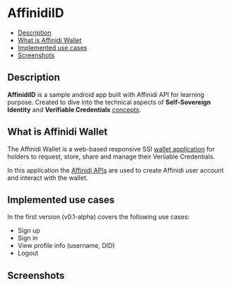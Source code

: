 # AffinidiID

* [Description](#description)
* [What is Affinidi Wallet](#what-is-affinidi-wallet)
* [Implemented use cases](#implemented-user-stories)
* [Screenshots](#screenshots)

## Description
**AffinidiID** is a sample android app built with Affinidi API for learning purpose. Created to dive into the technical aspects of **Self-Sovereign Identity** and **Verifiable Credentials** [concepts](hhttps://academy.affinidi.com/an-in-depth-exploration-of-self-sovereign-identity-and-verifiable-credentials-1a3eb2296004).

## What is Affinidi Wallet
The Affinidi Wallet is a web-based responsive SSI [wallet application](https://wallet.affinidi.com/) for holders to request, store, share and manage their Veriiable Credentials.

In this application the [Affinidi APIs](https://build.affinidi.com/docs/api) are used to create Affinidi user account and interact with the wallet.

## Implemented use cases
In the first version (v0.1-alpha) covers the following use cases:
- Sign up
- Sign in
- View profile info (username, DID)
- Logout

## Screenshots

